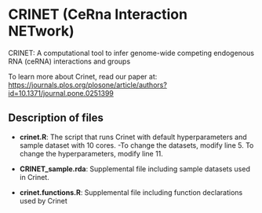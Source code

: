 # CRINET (CeRna Interaction NETwork)
CRINET: A computational tool to infer genome-wide competing endogenous RNA (ceRNA) interactions and groups

To learn more about Crinet, read our paper at: https://journals.plos.org/plosone/article/authors?id=10.1371/journal.pone.0251399

## Description of files
- **crinet.R**: The script that runs Crinet with default hyperparameters and sample dataset with 10 cores.
     -To change the datasets, modify line 5. To change the hyperparameters, modify line 11.
  
- **CRINET_sample.rda**: Supplemental file including sample datasets used in Crinet.
- **crinet.functions.R**: Supplemental file including function declarations used by Crinet

